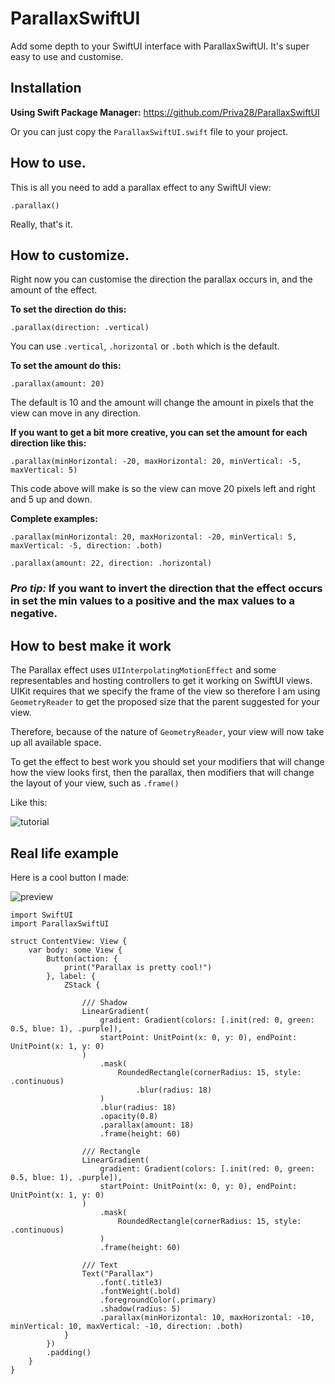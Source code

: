 # ParallaxSwiftUI

Add some depth to your SwiftUI interface with ParallaxSwiftUI. 
It's super easy to use and customise.

## Installation

**Using Swift Package Manager:**
https://github.com/Priva28/ParallaxSwiftUI

Or you can just copy the `ParallaxSwiftUI.swift` file to your project.

## How to use.

This is all you need to add a parallax effect to any SwiftUI view:

`.parallax()`

Really, that's it.

## How to customize.

Right now you can customise the direction the parallax occurs in, and the amount of the effect.

**To set the direction do this:**

`.parallax(direction: .vertical)`

You can use `.vertical`, `.horizontal` or `.both` which is the default.

**To set the amount do this:**

`.parallax(amount: 20)`

The default is 10 and the amount will change the amount in pixels that the view can move in any direction.

**If you want to get a bit more creative, you can set the amount for each direction like this:**

`.parallax(minHorizontal: -20, maxHorizontal: 20, minVertical: -5, maxVertical: 5)`

This code above will make is so the view can move 20 pixels left and right and 5 up and down.

**Complete examples:**

`.parallax(minHorizontal: 20, maxHorizontal: -20, minVertical: 5, maxVertical: -5, direction: .both)`

`.parallax(amount: 22, direction: .horizontal)`

### *Pro tip:* If you want to invert the direction that the effect occurs in set the min values to a positive and the max values to a negative.

## How to best make it work

The Parallax effect uses `UIInterpolatingMotionEffect` and some representables and hosting controllers to get it working on SwiftUI views. UIKit requires that we specify the frame of the view so therefore I am using `GeometryReader` to get the proposed size that the parent suggested for your view. 

Therefore, because of the nature of `GeometryReader`, your view will now take up all available space.

To get the effect to best work you should set your modifiers that will change how the view looks first, then the parallax, then modifiers that will change the layout of your view, such as `.frame()`

Like this:

![tutorial](https://github.com/Priva28/ParallaxSwiftUI/blob/main/tutorial.png)

## Real life example

Here is a cool button I made:

![preview](https://github.com/Priva28/ParallaxSwiftUI/blob/main/preview.gif)

```
import SwiftUI
import ParallaxSwiftUI

struct ContentView: View {
    var body: some View {
        Button(action: {
            print("Parallax is pretty cool!")
        }, label: {
            ZStack {
                
                /// Shadow
                LinearGradient(
                    gradient: Gradient(colors: [.init(red: 0, green: 0.5, blue: 1), .purple]),
                    startPoint: UnitPoint(x: 0, y: 0), endPoint: UnitPoint(x: 1, y: 0)
                )
                    .mask(
                        RoundedRectangle(cornerRadius: 15, style: .continuous)
                            .blur(radius: 18)
                    )
                    .blur(radius: 18)
                    .opacity(0.8)
                    .parallax(amount: 18)
                    .frame(height: 60)
                
                /// Rectangle
                LinearGradient(
                    gradient: Gradient(colors: [.init(red: 0, green: 0.5, blue: 1), .purple]),
                    startPoint: UnitPoint(x: 0, y: 0), endPoint: UnitPoint(x: 1, y: 0)
                )
                    .mask(
                        RoundedRectangle(cornerRadius: 15, style: .continuous)
                    )
                    .frame(height: 60)
                
                /// Text
                Text("Parallax")
                    .font(.title3)
                    .fontWeight(.bold)
                    .foregroundColor(.primary)
                    .shadow(radius: 5)
                    .parallax(minHorizontal: 10, maxHorizontal: -10, minVertical: 10, maxVertical: -10, direction: .both)
            }
        })
        .padding()
    }
}
```

